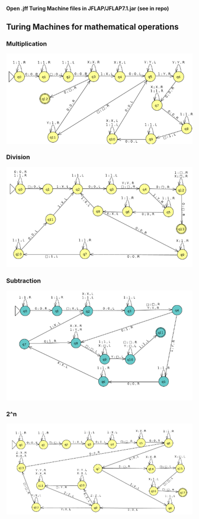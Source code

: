 #### Open .jff Turing Machine files in JFLAP/JFLAP7.1.jar (see in repo)
## Turing Machines for mathematical operations

### Multiplication
<img src="images/Turing Machine for Multiplication.png" />

### Division
<img src="images/Turing Machine for Division.png" />

### Subtraction
<img src="images/Turing Machine for Subtraction.png" />

### 2^n
<img src="images/Turing Machine for 2^n.png" />
